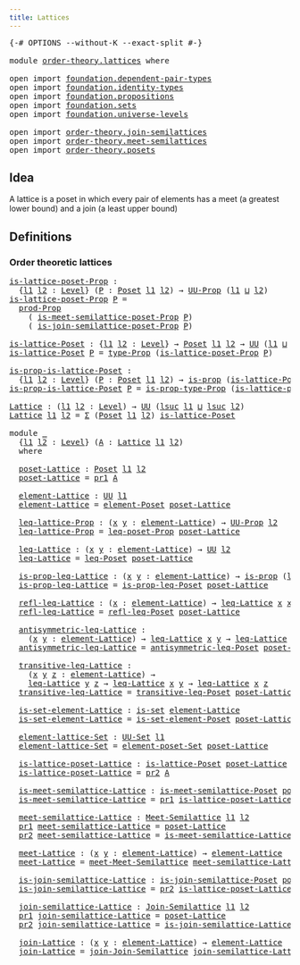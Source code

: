 ```yaml
---
title: Lattices
---
```


<pre class="Agda"><a id="34" class="Symbol">{-#</a> <a id="38" class="Keyword">OPTIONS</a> <a id="46" class="Pragma">--without-K</a> <a id="58" class="Pragma">--exact-split</a> <a id="72" class="Symbol">#-}</a>

<a id="77" class="Keyword">module</a> <a id="84" href="order-theory.lattices.html" class="Module">order-theory.lattices</a> <a id="106" class="Keyword">where</a>

<a id="113" class="Keyword">open</a> <a id="118" class="Keyword">import</a> <a id="125" href="foundation.dependent-pair-types.html" class="Module">foundation.dependent-pair-types</a>
<a id="157" class="Keyword">open</a> <a id="162" class="Keyword">import</a> <a id="169" href="foundation.identity-types.html" class="Module">foundation.identity-types</a>
<a id="195" class="Keyword">open</a> <a id="200" class="Keyword">import</a> <a id="207" href="foundation.propositions.html" class="Module">foundation.propositions</a>
<a id="231" class="Keyword">open</a> <a id="236" class="Keyword">import</a> <a id="243" href="foundation.sets.html" class="Module">foundation.sets</a>
<a id="259" class="Keyword">open</a> <a id="264" class="Keyword">import</a> <a id="271" href="foundation.universe-levels.html" class="Module">foundation.universe-levels</a>

<a id="299" class="Keyword">open</a> <a id="304" class="Keyword">import</a> <a id="311" href="order-theory.join-semilattices.html" class="Module">order-theory.join-semilattices</a>
<a id="342" class="Keyword">open</a> <a id="347" class="Keyword">import</a> <a id="354" href="order-theory.meet-semilattices.html" class="Module">order-theory.meet-semilattices</a>
<a id="385" class="Keyword">open</a> <a id="390" class="Keyword">import</a> <a id="397" href="order-theory.posets.html" class="Module">order-theory.posets</a>
</pre>
## Idea

A lattice is a poset in which every pair of elements has a meet (a greatest lower bound) and a join (a least upper bound)

## Definitions

### Order theoretic lattices

<pre class="Agda"><a id="is-lattice-poset-Prop"></a><a id="608" href="order-theory.lattices.html#608" class="Function">is-lattice-poset-Prop</a> <a id="630" class="Symbol">:</a>
  <a id="634" class="Symbol">{</a><a id="635" href="order-theory.lattices.html#635" class="Bound">l1</a> <a id="638" href="order-theory.lattices.html#638" class="Bound">l2</a> <a id="641" class="Symbol">:</a> <a id="643" href="Agda.Primitive.html#597" class="Postulate">Level</a><a id="648" class="Symbol">}</a> <a id="650" class="Symbol">(</a><a id="651" href="order-theory.lattices.html#651" class="Bound">P</a> <a id="653" class="Symbol">:</a> <a id="655" href="order-theory.posets.html#731" class="Function">Poset</a> <a id="661" href="order-theory.lattices.html#635" class="Bound">l1</a> <a id="664" href="order-theory.lattices.html#638" class="Bound">l2</a><a id="666" class="Symbol">)</a> <a id="668" class="Symbol">→</a> <a id="670" href="foundation-core.propositions.html#1380" class="Function">UU-Prop</a> <a id="678" class="Symbol">(</a><a id="679" href="order-theory.lattices.html#635" class="Bound">l1</a> <a id="682" href="Agda.Primitive.html#810" class="Primitive Operator">⊔</a> <a id="684" href="order-theory.lattices.html#638" class="Bound">l2</a><a id="686" class="Symbol">)</a>
<a id="688" href="order-theory.lattices.html#608" class="Function">is-lattice-poset-Prop</a> <a id="710" href="order-theory.lattices.html#710" class="Bound">P</a> <a id="712" class="Symbol">=</a>
  <a id="716" href="foundation-core.propositions.html#5861" class="Function">prod-Prop</a>
    <a id="730" class="Symbol">(</a> <a id="732" href="order-theory.meet-semilattices.html#1210" class="Function">is-meet-semilattice-poset-Prop</a> <a id="763" href="order-theory.lattices.html#710" class="Bound">P</a><a id="764" class="Symbol">)</a>
    <a id="770" class="Symbol">(</a> <a id="772" href="order-theory.join-semilattices.html#1198" class="Function">is-join-semilattice-poset-Prop</a> <a id="803" href="order-theory.lattices.html#710" class="Bound">P</a><a id="804" class="Symbol">)</a>

<a id="is-lattice-Poset"></a><a id="807" href="order-theory.lattices.html#807" class="Function">is-lattice-Poset</a> <a id="824" class="Symbol">:</a> <a id="826" class="Symbol">{</a><a id="827" href="order-theory.lattices.html#827" class="Bound">l1</a> <a id="830" href="order-theory.lattices.html#830" class="Bound">l2</a> <a id="833" class="Symbol">:</a> <a id="835" href="Agda.Primitive.html#597" class="Postulate">Level</a><a id="840" class="Symbol">}</a> <a id="842" class="Symbol">→</a> <a id="844" href="order-theory.posets.html#731" class="Function">Poset</a> <a id="850" href="order-theory.lattices.html#827" class="Bound">l1</a> <a id="853" href="order-theory.lattices.html#830" class="Bound">l2</a> <a id="856" class="Symbol">→</a> <a id="858" href="foundation-core.universe-levels.html#222" class="Primitive">UU</a> <a id="861" class="Symbol">(</a><a id="862" href="order-theory.lattices.html#827" class="Bound">l1</a> <a id="865" href="Agda.Primitive.html#810" class="Primitive Operator">⊔</a> <a id="867" href="order-theory.lattices.html#830" class="Bound">l2</a><a id="869" class="Symbol">)</a>
<a id="871" href="order-theory.lattices.html#807" class="Function">is-lattice-Poset</a> <a id="888" href="order-theory.lattices.html#888" class="Bound">P</a> <a id="890" class="Symbol">=</a> <a id="892" href="foundation-core.propositions.html#1482" class="Function">type-Prop</a> <a id="902" class="Symbol">(</a><a id="903" href="order-theory.lattices.html#608" class="Function">is-lattice-poset-Prop</a> <a id="925" href="order-theory.lattices.html#888" class="Bound">P</a><a id="926" class="Symbol">)</a>

<a id="is-prop-is-lattice-Poset"></a><a id="929" href="order-theory.lattices.html#929" class="Function">is-prop-is-lattice-Poset</a> <a id="954" class="Symbol">:</a>
  <a id="958" class="Symbol">{</a><a id="959" href="order-theory.lattices.html#959" class="Bound">l1</a> <a id="962" href="order-theory.lattices.html#962" class="Bound">l2</a> <a id="965" class="Symbol">:</a> <a id="967" href="Agda.Primitive.html#597" class="Postulate">Level</a><a id="972" class="Symbol">}</a> <a id="974" class="Symbol">(</a><a id="975" href="order-theory.lattices.html#975" class="Bound">P</a> <a id="977" class="Symbol">:</a> <a id="979" href="order-theory.posets.html#731" class="Function">Poset</a> <a id="985" href="order-theory.lattices.html#959" class="Bound">l1</a> <a id="988" href="order-theory.lattices.html#962" class="Bound">l2</a><a id="990" class="Symbol">)</a> <a id="992" class="Symbol">→</a> <a id="994" href="foundation-core.propositions.html#1296" class="Function">is-prop</a> <a id="1002" class="Symbol">(</a><a id="1003" href="order-theory.lattices.html#807" class="Function">is-lattice-Poset</a> <a id="1020" href="order-theory.lattices.html#975" class="Bound">P</a><a id="1021" class="Symbol">)</a>
<a id="1023" href="order-theory.lattices.html#929" class="Function">is-prop-is-lattice-Poset</a> <a id="1048" href="order-theory.lattices.html#1048" class="Bound">P</a> <a id="1050" class="Symbol">=</a> <a id="1052" href="foundation-core.propositions.html#1549" class="Function">is-prop-type-Prop</a> <a id="1070" class="Symbol">(</a><a id="1071" href="order-theory.lattices.html#608" class="Function">is-lattice-poset-Prop</a> <a id="1093" href="order-theory.lattices.html#1048" class="Bound">P</a><a id="1094" class="Symbol">)</a>

<a id="Lattice"></a><a id="1097" href="order-theory.lattices.html#1097" class="Function">Lattice</a> <a id="1105" class="Symbol">:</a> <a id="1107" class="Symbol">(</a><a id="1108" href="order-theory.lattices.html#1108" class="Bound">l1</a> <a id="1111" href="order-theory.lattices.html#1111" class="Bound">l2</a> <a id="1114" class="Symbol">:</a> <a id="1116" href="Agda.Primitive.html#597" class="Postulate">Level</a><a id="1121" class="Symbol">)</a> <a id="1123" class="Symbol">→</a> <a id="1125" href="foundation-core.universe-levels.html#222" class="Primitive">UU</a> <a id="1128" class="Symbol">(</a><a id="1129" href="Agda.Primitive.html#780" class="Primitive">lsuc</a> <a id="1134" href="order-theory.lattices.html#1108" class="Bound">l1</a> <a id="1137" href="Agda.Primitive.html#810" class="Primitive Operator">⊔</a> <a id="1139" href="Agda.Primitive.html#780" class="Primitive">lsuc</a> <a id="1144" href="order-theory.lattices.html#1111" class="Bound">l2</a><a id="1146" class="Symbol">)</a>
<a id="1148" href="order-theory.lattices.html#1097" class="Function">Lattice</a> <a id="1156" href="order-theory.lattices.html#1156" class="Bound">l1</a> <a id="1159" href="order-theory.lattices.html#1159" class="Bound">l2</a> <a id="1162" class="Symbol">=</a> <a id="1164" href="foundation-core.dependent-pair-types.html#502" class="Record">Σ</a> <a id="1166" class="Symbol">(</a><a id="1167" href="order-theory.posets.html#731" class="Function">Poset</a> <a id="1173" href="order-theory.lattices.html#1156" class="Bound">l1</a> <a id="1176" href="order-theory.lattices.html#1159" class="Bound">l2</a><a id="1178" class="Symbol">)</a> <a id="1180" href="order-theory.lattices.html#807" class="Function">is-lattice-Poset</a>

<a id="1198" class="Keyword">module</a> <a id="1205" href="order-theory.lattices.html#1205" class="Module">_</a>
  <a id="1209" class="Symbol">{</a><a id="1210" href="order-theory.lattices.html#1210" class="Bound">l1</a> <a id="1213" href="order-theory.lattices.html#1213" class="Bound">l2</a> <a id="1216" class="Symbol">:</a> <a id="1218" href="Agda.Primitive.html#597" class="Postulate">Level</a><a id="1223" class="Symbol">}</a> <a id="1225" class="Symbol">(</a><a id="1226" href="order-theory.lattices.html#1226" class="Bound">A</a> <a id="1228" class="Symbol">:</a> <a id="1230" href="order-theory.lattices.html#1097" class="Function">Lattice</a> <a id="1238" href="order-theory.lattices.html#1210" class="Bound">l1</a> <a id="1241" href="order-theory.lattices.html#1213" class="Bound">l2</a><a id="1243" class="Symbol">)</a>
  <a id="1247" class="Keyword">where</a>

  <a id="1256" href="order-theory.lattices.html#1256" class="Function">poset-Lattice</a> <a id="1270" class="Symbol">:</a> <a id="1272" href="order-theory.posets.html#731" class="Function">Poset</a> <a id="1278" href="order-theory.lattices.html#1210" class="Bound">l1</a> <a id="1281" href="order-theory.lattices.html#1213" class="Bound">l2</a>
  <a id="1286" href="order-theory.lattices.html#1256" class="Function">poset-Lattice</a> <a id="1300" class="Symbol">=</a> <a id="1302" href="foundation-core.dependent-pair-types.html#592" class="Field">pr1</a> <a id="1306" href="order-theory.lattices.html#1226" class="Bound">A</a>

  <a id="1311" href="order-theory.lattices.html#1311" class="Function">element-Lattice</a> <a id="1327" class="Symbol">:</a> <a id="1329" href="foundation-core.universe-levels.html#222" class="Primitive">UU</a> <a id="1332" href="order-theory.lattices.html#1210" class="Bound">l1</a>
  <a id="1337" href="order-theory.lattices.html#1311" class="Function">element-Lattice</a> <a id="1353" class="Symbol">=</a> <a id="1355" href="order-theory.posets.html#1145" class="Function">element-Poset</a> <a id="1369" href="order-theory.lattices.html#1256" class="Function">poset-Lattice</a>

  <a id="1386" href="order-theory.lattices.html#1386" class="Function">leq-lattice-Prop</a> <a id="1403" class="Symbol">:</a> <a id="1405" class="Symbol">(</a><a id="1406" href="order-theory.lattices.html#1406" class="Bound">x</a> <a id="1408" href="order-theory.lattices.html#1408" class="Bound">y</a> <a id="1410" class="Symbol">:</a> <a id="1412" href="order-theory.lattices.html#1311" class="Function">element-Lattice</a><a id="1427" class="Symbol">)</a> <a id="1429" class="Symbol">→</a> <a id="1431" href="foundation-core.propositions.html#1380" class="Function">UU-Prop</a> <a id="1439" href="order-theory.lattices.html#1213" class="Bound">l2</a>
  <a id="1444" href="order-theory.lattices.html#1386" class="Function">leq-lattice-Prop</a> <a id="1461" class="Symbol">=</a> <a id="1463" href="order-theory.posets.html#1194" class="Function">leq-poset-Prop</a> <a id="1478" href="order-theory.lattices.html#1256" class="Function">poset-Lattice</a>

  <a id="1495" href="order-theory.lattices.html#1495" class="Function">leq-Lattice</a> <a id="1507" class="Symbol">:</a> <a id="1509" class="Symbol">(</a><a id="1510" href="order-theory.lattices.html#1510" class="Bound">x</a> <a id="1512" href="order-theory.lattices.html#1512" class="Bound">y</a> <a id="1514" class="Symbol">:</a> <a id="1516" href="order-theory.lattices.html#1311" class="Function">element-Lattice</a><a id="1531" class="Symbol">)</a> <a id="1533" class="Symbol">→</a> <a id="1535" href="foundation-core.universe-levels.html#222" class="Primitive">UU</a> <a id="1538" href="order-theory.lattices.html#1213" class="Bound">l2</a>
  <a id="1543" href="order-theory.lattices.html#1495" class="Function">leq-Lattice</a> <a id="1555" class="Symbol">=</a> <a id="1557" href="order-theory.posets.html#1280" class="Function">leq-Poset</a> <a id="1567" href="order-theory.lattices.html#1256" class="Function">poset-Lattice</a>

  <a id="1584" href="order-theory.lattices.html#1584" class="Function">is-prop-leq-Lattice</a> <a id="1604" class="Symbol">:</a> <a id="1606" class="Symbol">(</a><a id="1607" href="order-theory.lattices.html#1607" class="Bound">x</a> <a id="1609" href="order-theory.lattices.html#1609" class="Bound">y</a> <a id="1611" class="Symbol">:</a> <a id="1613" href="order-theory.lattices.html#1311" class="Function">element-Lattice</a><a id="1628" class="Symbol">)</a> <a id="1630" class="Symbol">→</a> <a id="1632" href="foundation-core.propositions.html#1296" class="Function">is-prop</a> <a id="1640" class="Symbol">(</a><a id="1641" href="order-theory.lattices.html#1495" class="Function">leq-Lattice</a> <a id="1653" href="order-theory.lattices.html#1607" class="Bound">x</a> <a id="1655" href="order-theory.lattices.html#1609" class="Bound">y</a><a id="1656" class="Symbol">)</a>
  <a id="1660" href="order-theory.lattices.html#1584" class="Function">is-prop-leq-Lattice</a> <a id="1680" class="Symbol">=</a> <a id="1682" href="order-theory.posets.html#1375" class="Function">is-prop-leq-Poset</a> <a id="1700" href="order-theory.lattices.html#1256" class="Function">poset-Lattice</a>

  <a id="1717" href="order-theory.lattices.html#1717" class="Function">refl-leq-Lattice</a> <a id="1734" class="Symbol">:</a> <a id="1736" class="Symbol">(</a><a id="1737" href="order-theory.lattices.html#1737" class="Bound">x</a> <a id="1739" class="Symbol">:</a> <a id="1741" href="order-theory.lattices.html#1311" class="Function">element-Lattice</a><a id="1756" class="Symbol">)</a> <a id="1758" class="Symbol">→</a> <a id="1760" href="order-theory.lattices.html#1495" class="Function">leq-Lattice</a> <a id="1772" href="order-theory.lattices.html#1737" class="Bound">x</a> <a id="1774" href="order-theory.lattices.html#1737" class="Bound">x</a>
  <a id="1778" href="order-theory.lattices.html#1717" class="Function">refl-leq-Lattice</a> <a id="1795" class="Symbol">=</a> <a id="1797" href="order-theory.posets.html#1511" class="Function">refl-leq-Poset</a> <a id="1812" href="order-theory.lattices.html#1256" class="Function">poset-Lattice</a>

  <a id="1829" href="order-theory.lattices.html#1829" class="Function">antisymmetric-leq-Lattice</a> <a id="1855" class="Symbol">:</a>
    <a id="1861" class="Symbol">(</a><a id="1862" href="order-theory.lattices.html#1862" class="Bound">x</a> <a id="1864" href="order-theory.lattices.html#1864" class="Bound">y</a> <a id="1866" class="Symbol">:</a> <a id="1868" href="order-theory.lattices.html#1311" class="Function">element-Lattice</a><a id="1883" class="Symbol">)</a> <a id="1885" class="Symbol">→</a> <a id="1887" href="order-theory.lattices.html#1495" class="Function">leq-Lattice</a> <a id="1899" href="order-theory.lattices.html#1862" class="Bound">x</a> <a id="1901" href="order-theory.lattices.html#1864" class="Bound">y</a> <a id="1903" class="Symbol">→</a> <a id="1905" href="order-theory.lattices.html#1495" class="Function">leq-Lattice</a> <a id="1917" href="order-theory.lattices.html#1864" class="Bound">y</a> <a id="1919" href="order-theory.lattices.html#1862" class="Bound">x</a> <a id="1921" class="Symbol">→</a> <a id="1923" href="foundation-core.identity-types.html#1754" class="Datatype">Id</a> <a id="1926" href="order-theory.lattices.html#1862" class="Bound">x</a> <a id="1928" href="order-theory.lattices.html#1864" class="Bound">y</a>
  <a id="1932" href="order-theory.lattices.html#1829" class="Function">antisymmetric-leq-Lattice</a> <a id="1958" class="Symbol">=</a> <a id="1960" href="order-theory.posets.html#1983" class="Function">antisymmetric-leq-Poset</a> <a id="1984" href="order-theory.lattices.html#1256" class="Function">poset-Lattice</a>

  <a id="2001" href="order-theory.lattices.html#2001" class="Function">transitive-leq-Lattice</a> <a id="2024" class="Symbol">:</a>
    <a id="2030" class="Symbol">(</a><a id="2031" href="order-theory.lattices.html#2031" class="Bound">x</a> <a id="2033" href="order-theory.lattices.html#2033" class="Bound">y</a> <a id="2035" href="order-theory.lattices.html#2035" class="Bound">z</a> <a id="2037" class="Symbol">:</a> <a id="2039" href="order-theory.lattices.html#1311" class="Function">element-Lattice</a><a id="2054" class="Symbol">)</a> <a id="2056" class="Symbol">→</a>
    <a id="2062" href="order-theory.lattices.html#1495" class="Function">leq-Lattice</a> <a id="2074" href="order-theory.lattices.html#2033" class="Bound">y</a> <a id="2076" href="order-theory.lattices.html#2035" class="Bound">z</a> <a id="2078" class="Symbol">→</a> <a id="2080" href="order-theory.lattices.html#1495" class="Function">leq-Lattice</a> <a id="2092" href="order-theory.lattices.html#2031" class="Bound">x</a> <a id="2094" href="order-theory.lattices.html#2033" class="Bound">y</a> <a id="2096" class="Symbol">→</a> <a id="2098" href="order-theory.lattices.html#1495" class="Function">leq-Lattice</a> <a id="2110" href="order-theory.lattices.html#2031" class="Bound">x</a> <a id="2112" href="order-theory.lattices.html#2035" class="Bound">z</a>
  <a id="2116" href="order-theory.lattices.html#2001" class="Function">transitive-leq-Lattice</a> <a id="2139" class="Symbol">=</a> <a id="2141" href="order-theory.posets.html#1610" class="Function">transitive-leq-Poset</a> <a id="2162" href="order-theory.lattices.html#1256" class="Function">poset-Lattice</a>

  <a id="2179" href="order-theory.lattices.html#2179" class="Function">is-set-element-Lattice</a> <a id="2202" class="Symbol">:</a> <a id="2204" href="foundation-core.sets.html#1100" class="Function">is-set</a> <a id="2211" href="order-theory.lattices.html#1311" class="Function">element-Lattice</a>
  <a id="2229" href="order-theory.lattices.html#2179" class="Function">is-set-element-Lattice</a> <a id="2252" class="Symbol">=</a> <a id="2254" href="order-theory.posets.html#2125" class="Function">is-set-element-Poset</a> <a id="2275" href="order-theory.lattices.html#1256" class="Function">poset-Lattice</a>

  <a id="2292" href="order-theory.lattices.html#2292" class="Function">element-lattice-Set</a> <a id="2312" class="Symbol">:</a> <a id="2314" href="foundation-core.sets.html#1177" class="Function">UU-Set</a> <a id="2321" href="order-theory.lattices.html#1210" class="Bound">l1</a>
  <a id="2326" href="order-theory.lattices.html#2292" class="Function">element-lattice-Set</a> <a id="2346" class="Symbol">=</a> <a id="2348" href="order-theory.posets.html#2464" class="Function">element-poset-Set</a> <a id="2366" href="order-theory.lattices.html#1256" class="Function">poset-Lattice</a>

  <a id="2383" href="order-theory.lattices.html#2383" class="Function">is-lattice-poset-Lattice</a> <a id="2408" class="Symbol">:</a> <a id="2410" href="order-theory.lattices.html#807" class="Function">is-lattice-Poset</a> <a id="2427" href="order-theory.lattices.html#1256" class="Function">poset-Lattice</a>
  <a id="2443" href="order-theory.lattices.html#2383" class="Function">is-lattice-poset-Lattice</a> <a id="2468" class="Symbol">=</a> <a id="2470" href="foundation-core.dependent-pair-types.html#604" class="Field">pr2</a> <a id="2474" href="order-theory.lattices.html#1226" class="Bound">A</a>

  <a id="2479" href="order-theory.lattices.html#2479" class="Function">is-meet-semilattice-Lattice</a> <a id="2507" class="Symbol">:</a> <a id="2509" href="order-theory.meet-semilattices.html#1454" class="Function">is-meet-semilattice-Poset</a> <a id="2535" href="order-theory.lattices.html#1256" class="Function">poset-Lattice</a>
  <a id="2551" href="order-theory.lattices.html#2479" class="Function">is-meet-semilattice-Lattice</a> <a id="2579" class="Symbol">=</a> <a id="2581" href="foundation-core.dependent-pair-types.html#592" class="Field">pr1</a> <a id="2585" href="order-theory.lattices.html#2383" class="Function">is-lattice-poset-Lattice</a>

  <a id="2613" href="order-theory.lattices.html#2613" class="Function">meet-semilattice-Lattice</a> <a id="2638" class="Symbol">:</a> <a id="2640" href="order-theory.meet-semilattices.html#1735" class="Function">Meet-Semilattice</a> <a id="2657" href="order-theory.lattices.html#1210" class="Bound">l1</a> <a id="2660" href="order-theory.lattices.html#1213" class="Bound">l2</a>
  <a id="2665" href="foundation-core.dependent-pair-types.html#592" class="Field">pr1</a> <a id="2669" href="order-theory.lattices.html#2613" class="Function">meet-semilattice-Lattice</a> <a id="2694" class="Symbol">=</a> <a id="2696" href="order-theory.lattices.html#1256" class="Function">poset-Lattice</a>
  <a id="2712" href="foundation-core.dependent-pair-types.html#604" class="Field">pr2</a> <a id="2716" href="order-theory.lattices.html#2613" class="Function">meet-semilattice-Lattice</a> <a id="2741" class="Symbol">=</a> <a id="2743" href="order-theory.lattices.html#2479" class="Function">is-meet-semilattice-Lattice</a>

  <a id="2774" href="order-theory.lattices.html#2774" class="Function">meet-Lattice</a> <a id="2787" class="Symbol">:</a> <a id="2789" class="Symbol">(</a><a id="2790" href="order-theory.lattices.html#2790" class="Bound">x</a> <a id="2792" href="order-theory.lattices.html#2792" class="Bound">y</a> <a id="2794" class="Symbol">:</a> <a id="2796" href="order-theory.lattices.html#1311" class="Function">element-Lattice</a><a id="2811" class="Symbol">)</a> <a id="2813" class="Symbol">→</a> <a id="2815" href="order-theory.lattices.html#1311" class="Function">element-Lattice</a>
  <a id="2833" href="order-theory.lattices.html#2774" class="Function">meet-Lattice</a> <a id="2846" class="Symbol">=</a> <a id="2848" href="order-theory.meet-semilattices.html#3812" class="Function">meet-Meet-Semilattice</a> <a id="2870" href="order-theory.lattices.html#2613" class="Function">meet-semilattice-Lattice</a>

  <a id="2898" href="order-theory.lattices.html#2898" class="Function">is-join-semilattice-Lattice</a> <a id="2926" class="Symbol">:</a> <a id="2928" href="order-theory.join-semilattices.html#1439" class="Function">is-join-semilattice-Poset</a> <a id="2954" href="order-theory.lattices.html#1256" class="Function">poset-Lattice</a>
  <a id="2970" href="order-theory.lattices.html#2898" class="Function">is-join-semilattice-Lattice</a> <a id="2998" class="Symbol">=</a> <a id="3000" href="foundation-core.dependent-pair-types.html#604" class="Field">pr2</a> <a id="3004" href="order-theory.lattices.html#2383" class="Function">is-lattice-poset-Lattice</a>

  <a id="3032" href="order-theory.lattices.html#3032" class="Function">join-semilattice-Lattice</a> <a id="3057" class="Symbol">:</a> <a id="3059" href="order-theory.join-semilattices.html#1720" class="Function">Join-Semilattice</a> <a id="3076" href="order-theory.lattices.html#1210" class="Bound">l1</a> <a id="3079" href="order-theory.lattices.html#1213" class="Bound">l2</a>
  <a id="3084" href="foundation-core.dependent-pair-types.html#592" class="Field">pr1</a> <a id="3088" href="order-theory.lattices.html#3032" class="Function">join-semilattice-Lattice</a> <a id="3113" class="Symbol">=</a> <a id="3115" href="order-theory.lattices.html#1256" class="Function">poset-Lattice</a>
  <a id="3131" href="foundation-core.dependent-pair-types.html#604" class="Field">pr2</a> <a id="3135" href="order-theory.lattices.html#3032" class="Function">join-semilattice-Lattice</a> <a id="3160" class="Symbol">=</a> <a id="3162" href="order-theory.lattices.html#2898" class="Function">is-join-semilattice-Lattice</a>

  <a id="3193" href="order-theory.lattices.html#3193" class="Function">join-Lattice</a> <a id="3206" class="Symbol">:</a> <a id="3208" class="Symbol">(</a><a id="3209" href="order-theory.lattices.html#3209" class="Bound">x</a> <a id="3211" href="order-theory.lattices.html#3211" class="Bound">y</a> <a id="3213" class="Symbol">:</a> <a id="3215" href="order-theory.lattices.html#1311" class="Function">element-Lattice</a><a id="3230" class="Symbol">)</a> <a id="3232" class="Symbol">→</a> <a id="3234" href="order-theory.lattices.html#1311" class="Function">element-Lattice</a>
  <a id="3252" href="order-theory.lattices.html#3193" class="Function">join-Lattice</a> <a id="3265" class="Symbol">=</a> <a id="3267" href="order-theory.join-semilattices.html#3797" class="Function">join-Join-Semilattice</a> <a id="3289" href="order-theory.lattices.html#3032" class="Function">join-semilattice-Lattice</a>
</pre>